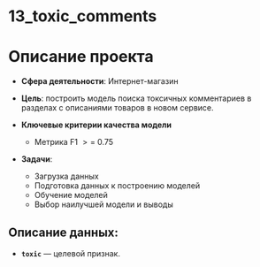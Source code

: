 # 13_toxic_comments
# Описание проекта

* **Сфера деятельности**: Интернет-магазин

* **Цель**: построить модель поиска токсичных комментариев в разделах с описаниями товаров в новом сервисе.

* **Ключевые критерии качества модели**
    - Метрика F1 $>=$ 0.75

* **Задачи**:
    - Загрузка данных
    - Подготовка данных к построению моделей
    - Обучение моделей
    - Выбор наилучшей модели и выводы
    

## Описание данных:
* **`toxic`** — целевой признак.
